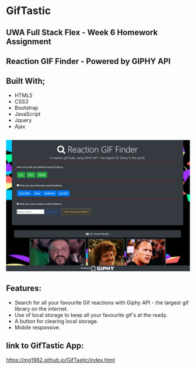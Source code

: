 # GifTastic

## UWA Full Stack Flex - Week 6 Homework Assignment

## Reaction GIF Finder - Powered by GIPHY API

## Built With;

- HTML5
- CSS3
- Bootstrap
- JavaScript
- Jquery
- Ajax

## ![Screenshot of game](assets/images/screenshot.jpg)

## Features:

- Search for all your favourite Gif reactions with Giphy API - the largest gif library on the internet.
- Use of local storage to keep all your favourite gif's at the ready.
- A button for clearing local storage.
- Mobile responsive.

## link to GifTastic App:

https://mg1982.github.io/GifTastic/index.html
